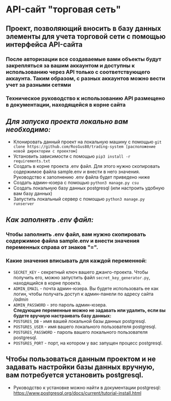 # API-сайт "торговая сеть"
## Проект, позволяющий вносить в базу данных элементы для учета торговой сети с помощью интерфейса API-сайта
### После авторизации все создаваемые вами объекты будут закрепляться за вашим аккаунтом и доступны к использованию через API только с соответствующего аккаунта. Таким образом, с разных аккаунтов можно вести учет за разными сетями
### Техническое руководство к использованию API размещено в документации, находящейся в корне сайта

## *Для запуска проекта локально вам необходимо:*
* Клонировать данный проект на локальную машину с помощью `git clone https://github.com/RosGus80/trading-system [расположение новой директории с проектом]`
* Установить зависимости с помощью `pip3 install -r requirements.txt`
* Создать в корне проекта .env файл. Для этого нужно скопировать содержимое файла sample.env и внести в него значения. Руководство к заполнению .env файла будет приведено ниже
* Создать админ-юзера с помощью `python3 manage.py csu`
* Создать локальную базу данных postgresql (или настроить удобную вам базу данных)
* Запустить локальный сервер с помощью `python3 manage.py runserver`

## *Как заполнять .env файл:*
### Чтобы заполнить .env файл, вам нужно скопировать содержимое файла sample.env и внести значения переменных справа от знаков "=".
### Какие значения вписывать для каждой переменной:
* `SECRET_KEY` - секретный ключ вашего джанго-проекта. Чтобы получить его, можно запустить файл `secret_key_generator.py`, находящийся в корне проекта.
* `ADMIN_EMAIL` - почта админ-юзера. Вы будете использовать ее как логин, чтобы получать доступ к админ-панели по адресу сайта */admin*
* `ADMIN_PASSWORD` - это пароль админ-юзера. \
**Следующие переменные можно не задавать или удалить, если вы будете вручную настраивать базу данных:**
* `POSTGRES_DB` - имя вашей локальной базы данных postgresql.
* `POSTGRES_USER` - имя вашего локального пользователя postgresql.
* `POSTGRES_PASSWORD` - пароль вашего локального пользователя postgresql.
* `POSTGRES_PORT` - порт, на котором у вас запущен процесс postgresql.


## Чтобы пользоваться данным проектом и не задавать настройки базы данных вручную, вам потребуется установить postgresql. 
* Руководство к установке можно найти в документации postgresql: https://www.postgresql.org/docs/current/tutorial-install.html